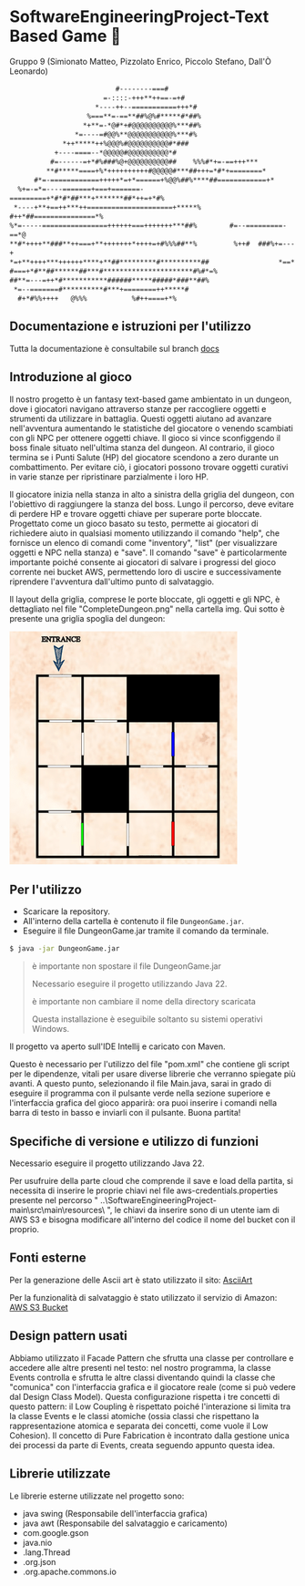 # SoftwareEngineeringProject-Text Based Game :european_castle:

Gruppo 9 (Simionato Matteo, Pizzolato Enrico, Piccolo Stefano, Dall'Ò Leonardo)
                                                                                                    
                                                           
                              #--------===#                                  
                           =-::::-+++**++==-=+#                              
                         *----++--===========+++*#                           
                       %===**=-==**##%@%#*****#*##%                          
                      *+**=-*@#*+#@@@@@@@@@@%***##%                          
                    *=----=#@@%**@@@@@@@@@@@%***#%                           
                 *++*****++%@@@%#@@@@@@@@@@#*###                             
               +----====--*@@@@@#@@@@@@@@@@*#                                
              #=------=+*#%###%@+@@@@@@@@@@##    %%%#*+=-==+++***            
             **#*****====+%*++++++++++#@@@@@#***##+++=*#*+========*          
          #*=-============+++++*=+*======+%@@%##%****##============+*        
      %+=-=*=----=======+===+=======-=========+*#*#*##***+*******##*++=+*#%  
     *----+**+==++***++=====================+*****%  #++*##===============*% 
    %*=-----================++++++===+++++++***##%        #=--=========-==*@ 
    **#*++++**###**++===+**+++++++*++++=+#%%%##**%         %++#  ###%+=---+  
    *=+**++++***++++++****+**##*********#**********##                 *==*  
    #===+*#**##******##***#**********************#%#*=%                         
    ##**=---=++*#***********######*****#####*###**##%                          
     *=--=======#**********#***+========++*****#                              
      #+*#%%++++   @%%%           %#++====+*%                                 
                                                                                                   
                                                                                
                                                                      

## Documentazione e istruzioni per l'utilizzo
Tutta la documentazione è consultabile sul branch [docs](https://github.com/TeoSimii/SoftwareEngineeringProject/tree/docs)

## Introduzione al gioco
Il nostro progetto è un fantasy text-based game ambientato in un dungeon, dove i giocatori navigano attraverso stanze per raccogliere oggetti e strumenti da utilizzare in battaglia. Questi oggetti aiutano ad avanzare nell'avventura aumentando le statistiche del giocatore o venendo scambiati con gli NPC per ottenere oggetti chiave. Il gioco si vince sconfiggendo il boss finale situato nell'ultima stanza del dungeon. Al contrario, il gioco termina se i Punti Salute (HP) del giocatore scendono a zero durante un combattimento. Per evitare ciò, i giocatori possono trovare oggetti curativi in varie stanze per ripristinare parzialmente i loro HP.

Il giocatore inizia nella stanza in alto a sinistra della griglia del dungeon, con l'obiettivo di raggiungere la stanza del boss. Lungo il percorso, deve evitare di perdere HP e trovare oggetti chiave per superare porte bloccate. Progettato come un gioco basato su testo, permette ai giocatori di richiedere aiuto in qualsiasi momento utilizzando il comando "help", che fornisce un elenco di comandi come "inventory", "list" (per visualizzare oggetti e NPC nella stanza) e "save". Il comando "save" è particolarmente importante poiché consente ai giocatori di salvare i progressi del gioco corrente nei bucket AWS, permettendo loro di uscire e successivamente riprendere l'avventura dall'ultimo punto di salvataggio.

Il layout della griglia, comprese le porte bloccate, gli oggetti e gli NPC, è dettagliato nel file "CompleteDungeon.png" nella cartella img. Qui sotto è presente una griglia spoglia del dungeon:

<img src="img/DungeonOverview.png" alt="drawing" width="400"/>

## Per l'utilizzo
* Scaricare la repository.
* All'interno della cartella è contenuto il file `DungeonGame.jar`.
* Eseguire il file DungeonGame.jar tramite il comando da terminale.
```cmd
$ java -jar DungeonGame.jar
```
> è importante non spostare il file DungeonGame.jar
>
> Necessario eseguire il progetto utilizzando Java 22.
> 
> è importante non cambiare il nome della directory scaricata
> 
> Questa installazione è eseguibile soltanto su sistemi operativi Windows.

Il progetto va aperto sull'IDE Intellij e caricato con Maven. 

Questo è necessario per l'utilizzo del file "pom.xml" che contiene gli script per le dipendenze, vitali per usare diverse librerie che verranno spiegate più avanti. A questo punto, selezionando il file Main.java, sarai in grado di eseguire il programma con il pulsante verde nella sezione superiore e l'interfaccia grafica del gioco apparirà: ora puoi inserire i comandi nella barra di testo in basso e inviarli con il pulsante. Buona partita!

## Specifiche di versione e utilizzo di funzioni
Necessario eseguire il progetto utilizzando Java 22.

Per usufruire della parte cloud che comprende il save e load della partita, si necessita di inserire le proprie chiavi nel file aws-credentials.properties presente nel percorso " ..\SoftwareEngineeringProject-main\src\main\resources\ ", le chiavi da inserire sono di un utente iam di AWS S3 e bisogna modificare all'interno del codice il nome del bucket con il proprio.

## Fonti esterne
Per la generazione delle Ascii art è stato utilizzato il sito: [AsciiArt](https://www.asciiart.eu/image-to-ascii)

Per la funzionalità di salvataggio è stato utilizzato il servizio di Amazon: [AWS S3 Bucket](https://aws.amazon.com/it/s3/)

## Design pattern usati
Abbiamo utilizzato il Facade Pattern che sfrutta una classe per controllare e accedere alle altre presenti nel testo: nel nostro programma, la classe Events controlla e sfrutta le altre classi diventando quindi la classe che "comunica" con l'interfaccia grafica e il giocatore reale (come si può vedere dal Design Class Model).
Questa configurazione rispetta i tre concetti di questo pattern: il Low Coupling è rispettato poiché l'interazione si limita tra la classe Events e le classi atomiche (ossia classi che rispettano la rappresentazione atomica e separata dei concetti, come vuole il Low Cohesion). Il concetto di Pure Fabrication è incontrato dalla gestione unica dei processi da parte di Events, creata seguendo appunto questa idea.

## Librerie utilizzate
Le librerie esterne utilizzate nel progetto sono:
* java swing (Responsabile dell'interfaccia grafica)
* java awt (Responsabile del salvataggio e caricamento)
* com.google.gson
* java.nio
* .lang.Thread
* .org.json
* .org.apache.commons.io
